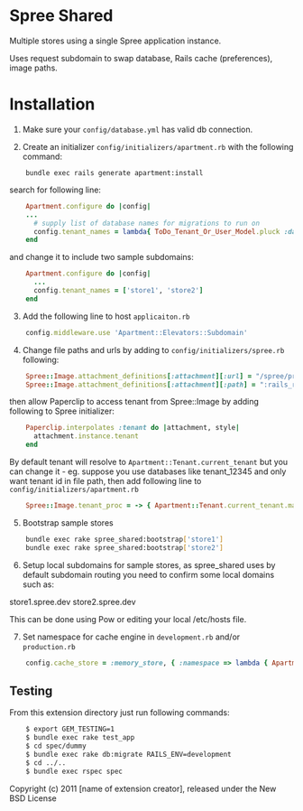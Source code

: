 Spree Shared
============

Multiple stores using a single Spree application instance.

Uses request subdomain to swap database, Rails cache (preferences), image paths.

Installation
============

1. Make sure your `config/database.yml` has valid db connection.

2. Create an initializer `config/initializers/apartment.rb` with the following command:

````shell
    bundle exec rails generate apartment:install
````

   search for following line:

````ruby
    Apartment.configure do |config|
    ...
      # supply list of database names for migrations to run on
      config.tenant_names = lambda{ ToDo_Tenant_Or_User_Model.pluck :database }
    end
````

   and change it to include two sample subdomains:

````ruby
    Apartment.configure do |config|
      ...
      config.tenant_names = ['store1', 'store2']
    end
````

3. Add the following line to host `applicaiton.rb`

````ruby
    config.middleware.use 'Apartment::Elevators::Subdomain'
````

4. Change file paths and urls by adding to `config/initializers/spree.rb` following:

````ruby
    Spree::Image.attachment_definitions[:attachment][:url] = "/spree/products/:tenant/:id/:style/:basename.:extension"
    Spree::Image.attachment_definitions[:attachment][:path] = ":rails_root/public/spree/products/:tenant/:id/:style/:basename.:extension"
````

   then allow Paperclip to access tenant from Spree::Image by adding following to Spree initializer:

````ruby
    Paperclip.interpolates :tenant do |attachment, style|
      attachment.instance.tenant
    end
````

   By default tenant will resolve to `Apartment::Tenant.current_tenant` but you can change it -
   eg. suppose you use databases like tenant_12345 and only want tenant id in file path,
   then add following line to `config/initializers/apartment.rb`

````ruby
    Spree::Image.tenant_proc = -> { Apartment::Tenant.current_tenant.match(/(\d+)/)[1] }
````

5. Bootstrap sample stores

````bash
    bundle exec rake spree_shared:bootstrap['store1']
    bundle exec rake spree_shared:bootstrap['store2']
````

6. Setup local subdomains for sample stores, as spree_shared uses by default subdomain routing you need to confirm some local domains such as:

store1.spree.dev
store2.spree.dev

This can be done using Pow or editing your local /etc/hosts file.


7. Set namespace for cache engine in `development.rb` and/or `production.rb`

````ruby
    config.cache_store = :memory_store, { :namespace => lambda { Apartment::Tenant.current_tenant } }
````



Testing
-------

From this extension directory just run following commands:

````bash
    $ export GEM_TESTING=1
    $ bundle exec rake test_app
    $ cd spec/dummy
    $ bundle exec rake db:migrate RAILS_ENV=development
    $ cd ../..
    $ bundle exec rspec spec
````

Copyright (c) 2011 [name of extension creator], released under the New BSD License
